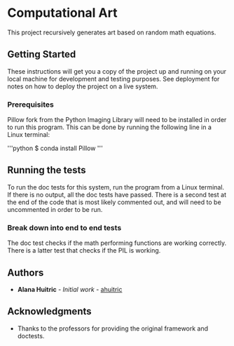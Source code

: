 # Computational Art

This project recursively generates art based on random math equations.

## Getting Started

These instructions will get you a copy of the project up and running on your local machine for development and testing purposes. See deployment for notes on how to deploy the project on a live system.

### Prerequisites

Pillow fork from the Python Imaging Library will need to be installed in order
to run this program. This can be done by running the following line in a Linux
terminal:

'''python
$ conda install Pillow
'''

## Running the tests

To run the doc tests for this system, run the program from a Linux terminal. If there is no output, all the doc tests
have passed. There is a second test at the end of the code that is most likely commented out, and will need to be uncommented in order to be run. 

### Break down into end to end tests

The doc test checks if the math performing functions are working correctly. There is a latter test that checks if the
PIL is working.


## Authors

* **Alana Huitric** - *Initial work* - [ahuitric](https://github.com/ahuitric)


## Acknowledgments

* Thanks to the professors for providing the original framework and doctests.
